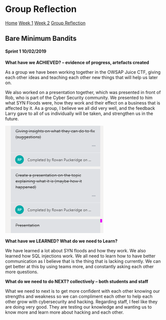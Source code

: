 

# Group Reflection
[Home](./README.md)
[Week 1](./week1.md)
[Week 2](./week2.md)
[Group Reflection](./group_reflection.md)

## Bare Minimum Bandits

#### Sprint 1 10/02/2019

**What have we ACHIEVED? – evidence of progress, artefacts created**

As a group we have been working together in the OWSAP Juice CTF, giving each other ideas and teaching each other new things that will help us later on.

We also worked on a presentation together, which was presented in front of Rob, who is part of the Cyber Security community. We presented to him what SYN Floods were, how they work and their effect on a business that is affected by it. As a group, I believe we all did very well, and the feedback Larry gave to all of us individually will be taken, and strengthen us in the future.

![Picture](/images/completed.PNG)

**What have we LEARNED? What do we need to Learn?**

We have learned a lot about SYN floods and how they work. We also learned how SQL injections work. We all need to learn how to have better communication as I believe that is the thing that is lacking currently. We can get better at this by using teams more, and constantly asking each other more questions.


**What do we need to do NEXT? collectively – both students and staff**

What we need to next is to get more confident with each other knowing our strengths and weakness so we can compliment each other to help each other grow with cybersecurity and hacking. Regarding staff, I feel like they are doing very good. They are testing our knowledge and wanting us to know more and learn more about hacking and each other.
